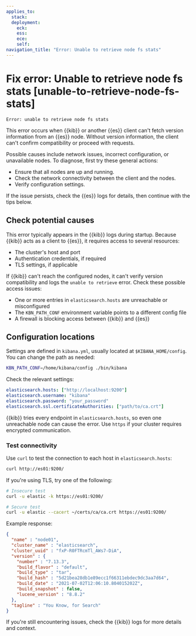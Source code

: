 ```yaml
---
applies_to:
  stack: 
  deployment:
    eck: 
    ess: 
    ece: 
    self: 
navigation_title: "Error: Unable to retrieve node fs stats"
---
```


# Fix error: Unable to retrieve node fs stats [unable-to-retrieve-node-fs-stats]

```console
Error: unable to retrieve node fs stats
```

This error occurs when {{kib}} or another {{es}} client can't fetch version information from an {{es}} node. Without version information, the client can't confirm compatibility or proceed with requests.

Possible causes include network issues, incorrect configuration, or unavailable nodes. To diagnose, first try these general actions:

- Ensure that all nodes are up and running.
- Check the network connectivity between the client and the nodes.
- Verify configuration settings.

If the issue persists, check the {{es}} logs for details, then continue with the tips below.

## Check potential causes

This error typically appears in the {{kib}} logs during startup. Because {{kib}} acts as a client to {{es}}, it requires access to several resources:

- The cluster's host and port
- Authentication credentials, if required
- TLS settings, if applicable

If {{kib}} can't reach the configured nodes, it can't verify version compatibility and logs the `unable to retrieve` error. Check these possible access issues:

- One or more entries in `elasticsearch.hosts` are unreachable or misconfigured
- The `KBN_PATH_CONF` environment variable points to a different config file
- A firewall is blocking access between {{kib}} and {{es}}

## Configuration locations

Settings are defined in `kibana.yml`, usually located at `$KIBANA_HOME/config`. You can change the path as needed:

```bash
KBN_PATH_CONF=/home/kibana/config ./bin/kibana
```

Check the relevant settings:

```yaml
elasticsearch.hosts: ["http://localhost:9200"]
elasticsearch.username: "kibana"
elasticsearch.password: "your_password"
elasticsearch.ssl.certificateAuthorities: ["path/to/ca.crt"]
```
{{kib}} tries every endpoint in `elasticsearch.hosts`, so even one unreachable node can cause the error. Use `https` if your cluster requires encrypted communication.

### Test connectivity

Use `curl` to test the connection to each host in `elasticsearch.hosts`:

```bash
curl http://es01:9200/
```

If you're using TLS, try one of the following:

```bash
# Insecure test
curl -u elastic -k https://es01:9200/

# Secure test
curl -u elastic --cacert ~/certs/ca/ca.crt https://es01:9200/
```

Example response:

```json
{
  "name" : "node01",
  "cluster_name" : "elasticsearch",
  "cluster_uuid" : "fxP-R0FTRcmTl_AWs7-DiA",
  "version" : {
    "number" : "7.13.3",
    "build_flavor" : "default",
    "build_type" : "tar",
    "build_hash" : "5d21bea28db1e89ecc1f66311ebdec9dc3aa7d64",
    "build_date" : "2021-07-02T12:06:10.804015202Z",
    "build_snapshot" : false,
    "lucene_version" : "8.8.2"
  },
  "tagline" : "You Know, for Search"
}
```

If you're still encountering issues, check the {{kib}} logs for more details and context.

